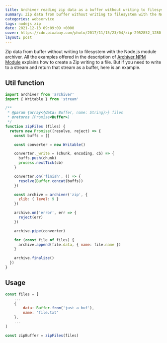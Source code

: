 ```yaml
---
title: Archiver reading zip data as a buffer without writing to filesystem
summary: Zip data from buffer without writing to filesystem with the Node.js module archiver
categories: webservice
tags: nodejs zip
date: 2021-12-13 09:09:09 +0000
cover: https://cdn.pixabay.com/photo/2017/11/15/23/04/zip-2952852_1280.png
layout: post
---
```


Zip data from buffer without writing to filesystem with the Node.js module archiver. All the examples offered in the description of [Archiver NPM Module](https://www.npmjs.com/package/archiver) explains how to create a Zip writing to a file. But if you need to write to a stream and return that stream as a buffer, here is an example.

## Util function 

```js
import archiver from 'archiver'
import { Writable } from 'stream'

/**
 * @param {array<{data: Buffer, name: String}>} files
 * @returns {Promise<Buffer>}
 */
function zipFiles (files) {
  return new Promise((resolve, reject) => {
    const buffs = []

    const converter = new Writable()

    converter._write = (chunk, encoding, cb) => {
      buffs.push(chunk)
      process.nextTick(cb)
    }

    converter.on('finish', () => {
      resolve(Buffer.concat(buffs))
    })

    const archive = archiver('zip', {
      zlib: { level: 9 }
    })

    archive.on('error', err => {
      reject(err)
    })

    archive.pipe(converter)

    for (const file of files) {
      archive.append(file.data, { name: file.name })
    }

    archive.finalize()
  })
}
```

## Usage

```js
const files = [
    ...
    {
        data: Buffer.from('just a buf'),
        name: 'file.txt'
    },
    ...
]

const zipBuffer = zipFiles(files)
```